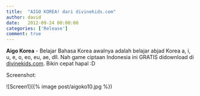 ```yaml
---
title:  "AIGO KOREA! dari divinekids.com"
author: david
date:   2012-09-24 00:00:00
categories: ['Release']
comment: true
---
```


**Aigo Korea** - Belajar Bahasa Korea awalnya adalah belajar abjad Korea a, i, u, e, o, eo, eu, ae, dll. Nah game ciptaan Indonesia ini GRATIS didownload di [divinekids.com][dk-download]. Bikin cepat hapal :D

Screenshot:

![Screen1]({% image post/aigoko10.jpg %})

[dk]:           http://divinekids.com
[dk-download]:  http://divinekids.com/download/
